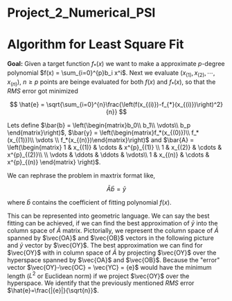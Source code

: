 # Project_2_Numerical_PSI

# Algorithm for Least Square Fit

**Goal:** Given a target function $f_{*}(x)$ we want to make a approximate $p$-degree polynomial $f(x) = \sum_{i=0}^{p}b_i x^i$. Next we evaluate $(x_{(1)},x_{(2)},\cdots,x_{(n)})$, $n\geq p$ points are beinge evaluated for both $f(x)$ and $f_{*}(x)$, so that the $RMS$ error got minimized 

$$ \hat{e} = \sqrt{\sum_{i=0}^{n}\frac{\left(f(x_{(i)})-f_{*}(x_{(i)})\right)^2}{n}} $$

Lets define $\bar{b} = \left(\begin{matrix}b_0\\ b_1\\ \vdots\\ b_p \end{matrix}\right)$, $\bar{y} = \left(\begin{matrix}f_*(x_{(0)})\\ f_*(x_{(1)})\\ \vdots \\ f_*(x_{(n)})\end{matrix}\right)$ and 
$\bar{A} = \left(\begin{matrix} 1 & x_{(1)} & \cdots & x^{p}_{(1)} \\ 1 & x_{(2)} & \cdots & x^{p}_{(2)}\\ \\ \vdots & \ddots & \ddots & \vdots\\ 1 & x_{(n)} & \cdots & x^{p}_{(n)} \end{matrix} \right)$.


We can rephrase the problem in maxtrix format like, 

$$ \bar{A} \bar{b} = \bar{y}$$

where $\bar{b}$ contains the coefficient of fitting polynomial $f(x)$. 

This can be represented into geometric language. We can say the best fitting can be achieved, if we can find the best approximation of $\bar{y}$ into the column space of $\bar{A}$ matrix. Pictorially, we represent the column space of $\bar{A}$ spanned by $\vec{OA}$ and $\vec{OB}$ vectors in the following picture and $\bar{y}$ vector by $\vec{OY}$. The best approximation we can find for $\vec{OY}$ with in column space of $\bar{A}$ by projecting $\vec{OY}$ over the hyperspace spanned by $\vec{OA}$ and $\vec{OB}$. Because the "error" vector $\vec{OY}-\vec{OC} = \vec{YC} = {e}$ would have the minimum length ($L^2$ or Euclidean norm) if we project $\vec{OY}$ over the hyperspace. We identify that the previously mentioned $RMS$ error $\hat{e}=\frac{|{e}|}{\sqrt{n}}$.
